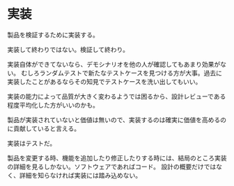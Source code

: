 # 実装

製品を検証するために実装する。

実装して終わりではない。検証して終わり。

実装自体ができてないなら、デモシナリオを他の人が確認してもあまり効果がない。
むしろランダムテストで新たなテストケースを見つける方が大事。過去に実装したことがあるならその知見でテストケースを洗い出してもいい。

実装の能力によって品質が大きく変わるようでは困るから、設計レビューである程度平均化した方がいいのかも。

製品が実装されていないと価値は無いので、実装するのは確実に価値を高めるのに貢献していると言える。

実装はテストだ。

製品を変更する時、機能を追加したり修正したりする時には、結局のところ実装の詳細を見るしかない。ソフトウェアであればコード。
設計の概要だけではなく、詳細を知らなければ実装には踏み込めない。
